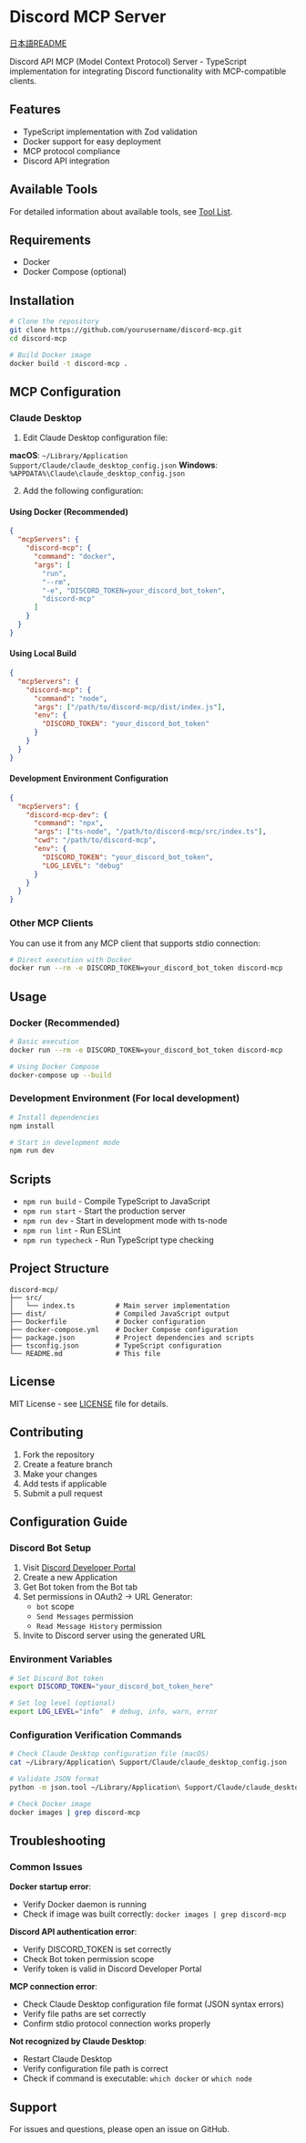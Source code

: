 # Discord MCP Server

[日本語README](README.md)

Discord API MCP (Model Context Protocol) Server - TypeScript implementation for integrating Discord functionality with MCP-compatible clients.

## Features

- TypeScript implementation with Zod validation
- Docker support for easy deployment
- MCP protocol compliance
- Discord API integration

## Available Tools

For detailed information about available tools, see [Tool List](TOOLLIST.en.md).

## Requirements

- Docker
- Docker Compose (optional)

## Installation

```bash
# Clone the repository
git clone https://github.com/yourusername/discord-mcp.git
cd discord-mcp

# Build Docker image
docker build -t discord-mcp .
```

## MCP Configuration

### Claude Desktop

1. Edit Claude Desktop configuration file:

**macOS**: `~/Library/Application Support/Claude/claude_desktop_config.json`
**Windows**: `%APPDATA%\Claude\claude_desktop_config.json`

2. Add the following configuration:

#### Using Docker (Recommended)

```json
{
  "mcpServers": {
    "discord-mcp": {
      "command": "docker",
      "args": [
        "run", 
        "--rm", 
        "-e", "DISCORD_TOKEN=your_discord_bot_token",
        "discord-mcp"
      ]
    }
  }
}
```

#### Using Local Build

```json
{
  "mcpServers": {
    "discord-mcp": {
      "command": "node",
      "args": ["/path/to/discord-mcp/dist/index.js"],
      "env": {
        "DISCORD_TOKEN": "your_discord_bot_token"
      }
    }
  }
}
```

#### Development Environment Configuration

```json
{
  "mcpServers": {
    "discord-mcp-dev": {
      "command": "npx",
      "args": ["ts-node", "/path/to/discord-mcp/src/index.ts"],
      "cwd": "/path/to/discord-mcp",
      "env": {
        "DISCORD_TOKEN": "your_discord_bot_token",
        "LOG_LEVEL": "debug"
      }
    }
  }
}
```

### Other MCP Clients

You can use it from any MCP client that supports stdio connection:

```bash
# Direct execution with Docker
docker run --rm -e DISCORD_TOKEN=your_discord_bot_token discord-mcp
```

## Usage

### Docker (Recommended)

```bash
# Basic execution
docker run --rm -e DISCORD_TOKEN=your_discord_bot_token discord-mcp

# Using Docker Compose
docker-compose up --build
```

### Development Environment (For local development)

```bash
# Install dependencies
npm install

# Start in development mode
npm run dev
```

## Scripts

- `npm run build` - Compile TypeScript to JavaScript
- `npm run start` - Start the production server
- `npm run dev` - Start in development mode with ts-node
- `npm run lint` - Run ESLint
- `npm run typecheck` - Run TypeScript type checking

## Project Structure

```
discord-mcp/
├── src/
│   └── index.ts          # Main server implementation
├── dist/                 # Compiled JavaScript output
├── Dockerfile            # Docker configuration
├── docker-compose.yml    # Docker Compose configuration
├── package.json          # Project dependencies and scripts
├── tsconfig.json         # TypeScript configuration
└── README.md             # This file
```

## License

MIT License - see [LICENSE](LICENSE) file for details.

## Contributing

1. Fork the repository
2. Create a feature branch
3. Make your changes
4. Add tests if applicable
5. Submit a pull request

## Configuration Guide

### Discord Bot Setup

1. Visit [Discord Developer Portal](https://discord.com/developers/applications)
2. Create a new Application
3. Get Bot token from the Bot tab
4. Set permissions in OAuth2 → URL Generator:
   - `bot` scope
   - `Send Messages` permission
   - `Read Message History` permission
5. Invite to Discord server using the generated URL

### Environment Variables

```bash
# Set Discord Bot token
export DISCORD_TOKEN="your_discord_bot_token_here"

# Set log level (optional)
export LOG_LEVEL="info"  # debug, info, warn, error
```

### Configuration Verification Commands

```bash
# Check Claude Desktop configuration file (macOS)
cat ~/Library/Application\ Support/Claude/claude_desktop_config.json

# Validate JSON format
python -m json.tool ~/Library/Application\ Support/Claude/claude_desktop_config.json

# Check Docker image
docker images | grep discord-mcp
```

## Troubleshooting

### Common Issues

**Docker startup error**: 
- Verify Docker daemon is running
- Check if image was built correctly: `docker images | grep discord-mcp`

**Discord API authentication error**:
- Verify DISCORD_TOKEN is set correctly
- Check Bot token permission scope
- Verify token is valid in Discord Developer Portal

**MCP connection error**:
- Check Claude Desktop configuration file format (JSON syntax errors)
- Verify file paths are set correctly
- Confirm stdio protocol connection works properly

**Not recognized by Claude Desktop**:
- Restart Claude Desktop
- Verify configuration file path is correct
- Check if command is executable: `which docker` or `which node`

## Support

For issues and questions, please open an issue on GitHub.
